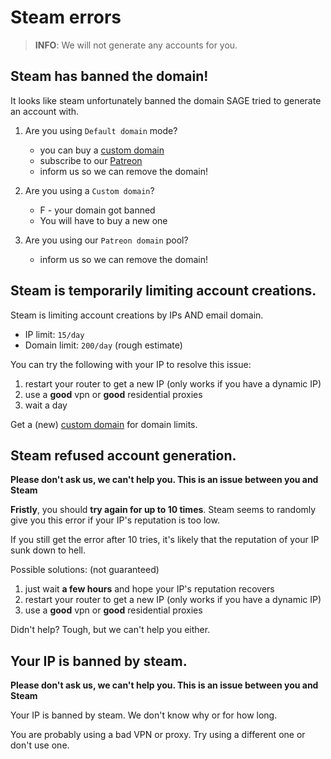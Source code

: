 
# Steam errors

> **INFO**: We will not generate any accounts for you.

## Steam has banned the domain!

It looks like steam unfortunately banned the domain SAGE tried to generate 
an account with.

1. Are you using `Default domain` mode?
    - you can buy a [custom domain](customdomain.md)
    - subscribe to our [Patreon](patreon.md)
    - inform us so we can remove the domain!

2. Are you using a `Custom domain`?
   - F - your domain got banned
   - You will have to buy a new one

3. Are you using our `Patreon domain` pool?
   - inform us so we can remove the domain!


## Steam is temporarily limiting account creations.

Steam is limiting account creations by IPs AND email domain.

- IP limit: `15/day`
- Domain limit: `200/day` (rough estimate)

You can try the following with your IP to resolve this issue:
1. restart your router to get a new IP (only works if you have a dynamic IP)
2. use a **good** vpn or **good** residential proxies
3. wait a day

Get a (new) [custom domain](customdomain.md) for domain limits.


## Steam refused account generation.

**Please don't ask us, we can't help you. This is an issue between you and Steam**

**Fristly**, you should **try again for up to 10 times**.
Steam seems to randomly give you this error if your IP's reputation is too low.

If you still get the error after 10 tries, it's likely that the reputation of your IP
sunk down to hell.

Possible solutions: (not guaranteed)
1. just wait **a few hours** and hope your IP's reputation recovers
2. restart your router to get a new IP (only works if you have a dynamic IP)
3. use a **good** vpn or **good** residential proxies

Didn't help? Tough, but we can't help you either.

## Your IP is banned by steam.

**Please don't ask us, we can't help you. This is an issue between you and Steam**

Your IP is banned by steam. We don't know why or for how long.

You are probably using a bad VPN or proxy. Try using a different one or don't use one.
